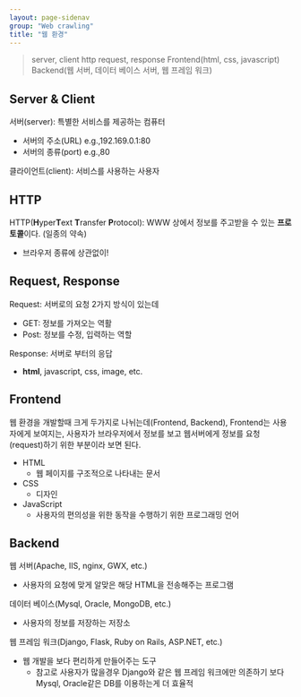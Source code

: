 ```yaml
---
layout: page-sidenav
group: "Web crawling"
title: "웹 환경"
---
```


> server, client
> http
> request, response
> Frontend(html, css, javascript)
> Backend(웹 서버, 데이터 베이스 서버, 웹 프레임 워크)

Server & Client
---------------

서버(server): 특별한 서비스를 제공하는 컴퓨터

- 서버의 주소(URL) e.g.,192.169.0.1:80
- 서버의 종류(port) e.g.,80

클라이언트(client): 서비스를 사용하는 사용자

HTTP
----

HTTP(**H**yper**T**ext **T**ransfer **P**rotocol): WWW 상에서 정보를 주고받을 수 있는 **프로토콜**이다. (일종의 약속)

- 브라우저 종류에 상관없이!

Request, Response
-----------------

Request: 서버로의 요청
2가지 방식이 있는데

- GET: 정보를 가져오는 역활
- Post: 정보를 수정, 입력하는 역할

Response: 서버로 부터의 응답

- **html**, javascript, css, image, etc.

Frontend
--------

웹 환경을 개발할때 크게 두가지로 나뉘는데(Frontend, Backend), Frontend는 사용자에게 보여지는, 사용자가 브라우저에서 정보를 보고 웹서버에게 정보를 요청(request)하기 위한 부분이라 보면 된다.

- HTML
	- 웹 페이지를 구조적으로 나타내는 문서
- CSS
	- 디자인
- JavaScript
	- 사용자의 편의성을 위한 동작을 수행하기 위한 프로그래밍 언어

Backend
--------

웹 서버(Apache, IIS, nginx, GWX, etc.)

- 사용자의 요청에 맞게 알맞은 해당 HTML을 전송해주는 프로그램

데이터 베이스(Mysql, Oracle, MongoDB, etc.)

- 사용자의 정보를 저장하는 저장소

웹 프레임 워크(Django, Flask, Ruby on Rails, ASP.NET, etc.)

- 웹 개발을 보다 편리하게 만들어주는 도구
	- 참고로 사용자가 많을경우 Django와 같은 웹 프레임 워크에만 의존하기 보다 Mysql, Oracle같은 DB를 이용하는게 더 효율적

